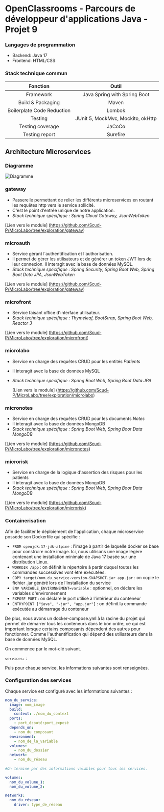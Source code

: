 # OpenClassrooms - Parcours de développeur d'applications Java - Projet 9

### Langages de programmation

* Backend: Java 17
* Frontend: HTML/CSS

### Stack technique commun

|          Fonction           |               Outil               |
|:---------------------------:|:---------------------------------:|
|          Framework          |   Java Spring with Spring Boot    |
|      Build & Packaging      |               Maven               |
| Boilerplate Code Reduction  |              Lombok               |
|           Testing           | JUnit 5, MockMvc, Mockito, okHttp |
|      Testing coverage       |              JaCoCo               |
|       Testing report        |             Surefire              |


## Architecture Microservices

### Diagramme

![Diagramme](https://i.imgur.com/XWkGunQ.png)

### gateway

* Passerelle permettant de relier les différents microservices en routant les requêtes http vers le service sollicité.
* C'est le point d'entrée unique de notre application.
* _Stack technique spécifique : Spring Cloud Gateway, JsonWebToken_

[Lien vers le module] (https://github.com/Scud-P/MicroLabo/tree/exploration/gateway)

### microauth

* Service gérant l'authentification et l'authorisation.
* Il permet de gérer les utilisateurs et de générer un token JWT lors de leur connexion. Il interagit avec la base de données MySQL.
* _Stack technique spécifique : Spring Security, Spring Boot Web, Spring Boot Data JPA, JsonWebToken_

[Lien vers le module] (https://github.com/Scud-P/MicroLabo/tree/exploration/gateway)

### microfront

* Service faisant office d'interface utilisateur.
* _Stack technique spécifique : Thymeleaf, BootStrap, Spring Boot Web, Reactor 3_

[Lien vers le module] (https://github.com/Scud-P/MicroLabo/tree/exploration/microfront)

### microlabo

* Service en charge des requêtes CRUD pour les entités _Patients_
* Il interagit avec la base de données MySQL
* _Stack technique spécifique : Spring Boot Web, Spring Boot Data JPA_

  [Lien vers le module] (https://github.com/Scud-P/MicroLabo/tree/exploration/microlabo)

### micronotes

* Service en charge des requêtes CRUD pour les documents _Notes_
* Il interagit avec la base de données MongoDB
* _Stack technique spécifique : Spring Boot Web, Spring Boot Data MongoDB_

[Lien vers le module] (https://github.com/Scud-P/MicroLabo/tree/exploration/micronotes)

### microrisk

* Service en charge de la logique d'assertion des risques pour les patients
* Il interagit avec la base de données MongoDB
* _Stack technique spécifique : Spring Boot Web, Spring Boot Data MongoDB_

[Lien vers le module] (https://github.com/Scud-P/MicroLabo/tree/exploration/microrisk)

### Containerisation

Afin de faciliter le déploiement de l'application, chaque microservice possède son Dockerfile qui spécifie :

* ``` FROM openjdk:17-jdk-alpine ``` : l'image à partir de laquelle docker se base pour construire notre image. Ici, nous utilisons une image légère contenant une installation minimale de Java 17 basée sur une distribution Linux.
* ``` WORKDIR /app ``` : on définit le répertoire à partir duquel toutes les commandes successives vont être exécutées.
* ``` COPY target/nom_du_service-version-SNAPSHOT.jar app.jar ``` : on copie le fichier .jar généré lors de l'installation du service
* ``` ENV VARIABLE_ENVIRONNEMENT=variable ``` : optionnel, on déclare les variables d'environnement
* ``` EXPOSE PORT ``` : on déclare le port utilisé à l'intérieur du conteneur
* ``` ENTRYPOINT ["java", "-jar", "app.jar"] ``` : on définit la commande exécutée au démarrage du conteneur

De plus, nous avons un docker-compose.yml à la racine du projet qui permet de démarrer tous les conteneurs dans le bon ordre, ce qui est important lorsque certains composants dépendent des autres pour fonctionner. Comme l'authentification qui dépend des utilisateurs dans la base de données MySQL.

On commence par le mot-clé suivant.

``` services: ``` :

Puis pour chaque service, les informations suivantes sont renseignées.

### Configuration des services

Chaque service est configuré avec les informations suivantes :

```yaml
nom_du_service:
  image: nom_image
  build:
    context: ./nom_du_context
  ports:
    - port_écouté:port_exposé
  depends_on:
    - nom_du_composant
  environment:
    - nom_de_la_variable
  volumes:
    - nom_du_dossier
  network:
    - nom_du_réseau
    
#On termine par des informations valables pour tous les services. 

volumes:
  nom_du_volume_1:
  nom_du_volume_2:

networks:
  nom_du_réseau:
    driver: type_de_réseau
```